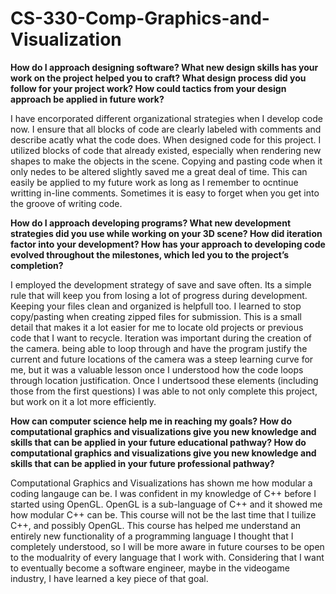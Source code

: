 # CS-330-Comp-Graphics-and-Visualization

**How do I approach designing software?
What new design skills has your work on the project helped you to craft?
What design process did you follow for your project work?
How could tactics from your design approach be applied in future work?**

I have encorporated different organizational strategies when I develop code now. I ensure that all blocks of code are clearly labeled with comments and describe acatly what the code does. When designed code for this project. I utilized blocks of code that already existed, especially when rendering new shapes to make the objects in the scene. Copying and pasting code when it only nedes to be altered slightly saved me a great deal of time. This can easily be applied to my future work as long as I remember to ocntinue writting in-line comments. Sometimes it is easy to forget when you get into the groove of writing code.

**How do I approach developing programs?
What new development strategies did you use while working on your 3D scene?
How did iteration factor into your development?
How has your approach to developing code evolved throughout the milestones, which led you to the project’s completion?**

I employed the development strategy of save and save often. Its a simple rule that will keep you from losing a lot of progress during development. Keeping your files clean and organized is helpfull too. I learned to stop copy/pasting when creating zipped files for submission. This is a small detail that makes it a lot easier for me to locate old projects or previous code that I want to recycle. Iteration was important during the creation of the camera. being able to loop through and have the program justify the current and future locations of the camera was a steep learning curve for me, but it was a valuable lesson once I understood how the code loops through location justification. Once I undertsood these elements (including those from the first questions) I was able to not only complete this project, but work on it a lot more efficiently.

**How can computer science help me in reaching my goals?
How do computational graphics and visualizations give you new knowledge and skills that can be applied in your future educational pathway?
How do computational graphics and visualizations give you new knowledge and skills that can be applied in your future professional pathway?**

Computational Graphics and Visualizations has shown me how modular a coding langauge can be. I was confident in my knowledge of C++ before I started using OpenGL. OpenGL is a sub-language of C++ and it showed me how modular C++ can be. This course will not be the last time that I tuilize C++, and possibly OpenGL. This course has helped me understand an entirely new functionality of a programming language I thought that I completely understood, so I will be more aware in future courses to be open to the modualrity of every language that I work with. Considering that I want to eventually become a software engineer, maybe in the videogame industry, I have learned a key piece of that goal.
